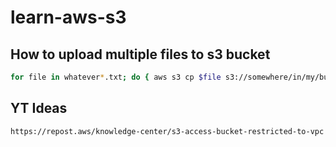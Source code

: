 # learn-aws-s3

## How to upload multiple files to s3 bucket
```bash
for file in whatever*.txt; do { aws s3 cp $file s3://somewhere/in/my/bucket/; } done
```
## YT Ideas
```bash
https://repost.aws/knowledge-center/s3-access-bucket-restricted-to-vpc
```
